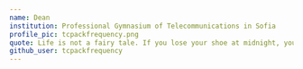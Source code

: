 ```yaml
---
name: Dean
institution: Professional Gymnasium of Telecommunications in Sofia
profile_pic: tcpackfrequency.png
quote: Life is not a fairy tale. If you lose your shoe at midnight, you're drunk.
github_user: tcpackfrequency
---
```

